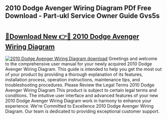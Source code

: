 ## 2010 Dodge Avenger Wiring Diagram PDf Free Download - Part-ukI Service Owner Guide Gvs5s

# <h2><a href="http://dfu7fki.blite.top/?on=2010+Dodge+Avenger+Wiring+Diagram">🔗Download New 👉🔴 2010 Dodge Avenger Wiring Diagram</a></h2>

[![2010 Dodge Avenger Wiring Diagram download](https://i.imgur.com/lujVjoI.png)](http://dfu7fki.blite.top/?on=2010+Dodge+Avenger+Wiring+Diagram)
Greetings and welcome to the comprehensive user manual for your newly acquired 2010 Dodge Avenger Wiring Diagram. This guide is intended to help you get the most out of your product by providing a thorough explanation of its features, installation process, operation instructions, maintenance tips, and troubleshooting procedures. Please Review the Legal Terms 2010 Dodge Avenger Wiring Diagram This product is subject to certain legal terms and conditions. The intuitive user interface and advanced features of your new 2010 Dodge Avenger Wiring Diagram work in harmony to enhance your experience. We're Committed to Excellence 2010 Dodge Avenger Wiring Diagram. Our team is dedicated to providing exceptional customer support.
